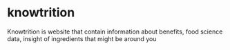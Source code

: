 # knowtrition
Knowtrition is website that contain information about benefits, food science data, insight of ingredients that might be around you
